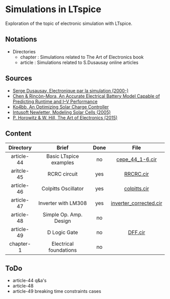# Simulations in LTspice

Exploration of the topic of electronic simulation with LTspice.

## Notations 

* Directories
    - chapter : Simulations related to The Art of Electronics book
    - article : Simulations related to S.Dusausay online articles

## Sources

* [Serge Dusausay, Electronique par la simulation (2000-)](http://serge.dusausay.free.fr/)
* [Chen & Rincòn-Mora, An Accurate Electrical Battery Model Capable of Predicting Runtime and I–V Performance](https://rincon-mora.gatech.edu/publicat/jrnls/tec05_batt_mdl.pdf)
* [Ko4bb, An Optimizing Solar Charge Controller](http://www.ko4bb.com/getsimple/index.php?id=an-optimizing-solar-charge-controller)
* [Intusoft Newletter, Modeling Solar Cells (2005)](http://www.intusoft.com/nlpdf/nl78.pdf)
* [P. Horowitz & W. Hill, The Art of Electronics (2015)](https://www.cambridge.org/us/universitypress/subjects/physics/electronics-physicists/art-electronics-3rd-edition?format=HB)
## Content 

| Directory  | Brief                    | Done | File                                                          |
|:----------:|:------------------------:|:----:|:-------------------------------------------------------------:|
| article-44 | Basic LTspice examples   | no   | [cepe_44_1-6.cir](./article-44/cepe_44_1.cir)                 |
| aritcle-45 | RCRC circuit             | yes  | [RRCRC.cir](./article-45/RRCRC.cir)                           |
| article-46 | Colpitts Oscillator      | yes  | [colpitts.cir](./article-46/colpitts.cir)                     | 
| article-47 | Inverter with LM308      | yes  | [inverter_corrected.cir](./article-47/inverter_corrected.cir) |   
| article-48 | Simple Op. Amp. Design   | no   ||
| article-49 | D Logic Gate             | no   | [DFF.cir](./article-49/DFF.cir)                               |
| chapter-1  | Electrical foundations   | no   ||

## ToDo

* article-44 q&a's
* article-48
* article-49 breaking time constraints cases
